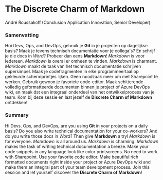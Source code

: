 # The Discrete Charm of Markdown
André Roussakoff (Conclusion Application Innovation, Senior Developer)

### Samenvatting

Hoi Devs, Ops, and DevOps, gebruik je __Git__ in je projecten op dagelijkse basis? Maak je tevens technisch documentatie voor je collega's? En schrijf je die docs in _Word_? Probeer dan eens __Markdown__! _Markdown_ is voor iedereen. _Markdown_ is overal er omheen te vinden. _Markdown_ is charmant. _Markdown_ maakt de taak van het technisch documentatie schrijven supersimpel. Maak je codefragmenten in elke programmeertaal op gekleurde schermprintjes lijken. Geen noodzaak meer om met Sharepoint te werken. Gebruik gewoon je favoriete code-editor. Maak schitterende volledig geformatteerde documenten binnen je project of Azure DevOps wiki, en maak dat een integraal onderdeel van het ontwikkelprocess van je team. Kom bij deze sessie en laat jezelf de __Discrete Charm of Markdown__ ontdekken!

### Summary

Hi Devs, Ops, and DevOps, are you using __Git__ in your projects on a daily basis? Do you also write technical documentation for your co-workers? And do you write those docs in _Word_? Then give __Markdown__ a try! _Markdown_ is for everyone. _Markdown_ is all around us. _Markdown_ is charming. _Markdown_ makes the task of writing technical documentation a breeze. Make your code snippets in any language look like color printscreens. No need to work with Sharepoint. Use your favorite code editor. Make beautiful rich formatted documents right inside your project or Azure DevOps wiki and make them an integral part of your team development process. Join this session and let yourself discover the __Discrete Charm of Markdown__!

